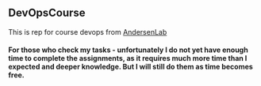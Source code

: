 ##  DevOpsCourse
This is rep for course devops from [AndersenLab](https://andersenlab.com/)
#### For those who check my tasks - unfortunately I do not yet have enough time to complete the assignments, as it requires much more time than I expected and deeper knowledge. But I will still do them as time becomes free.